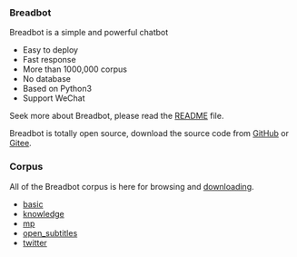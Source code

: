 ### Breadbot

Breadbot is a simple and powerful chatbot

* Easy to deploy
* Fast response
* More than 1000,000 corpus
* No database
* Based on Python3
* Support WeChat

Seek more about Breadbot, please read the [README](https://github.com/ideamark/breadbot/blob/master/README.md) file.

Breadbot is totally open source, download the source code from [GitHub](https://github.com/ideamark/breadbot) or [Gitee](https://gitee.com/ideamark/breadbot).

### Corpus

All of the Breadbot corpus is here for browsing and [downloading](https://github.com/ideamark/ideamark.github.io).

* [basic](basic/index.md)
* [knowledge](knowledge/index.md)
* [mp](mp/index.md)
* [open_subtitles](open_subtitles/index.md)
* [twitter](twitter/index.md)
